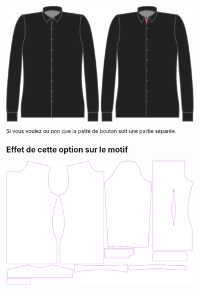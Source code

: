 ![Patte de boutonnage séparée](seperatebuttonplacket.svg)

Si vous voulez ou non que la patte de bouton soit une partie séparée.


## Effet de cette option sur le motif
![Cette image montre l'effet de cette option en superposant plusieurs variantes qui ont une valeur différente pour cette option](simon_seperatebuttonplacket_sample.svg "Effet de cette option sur le motif")